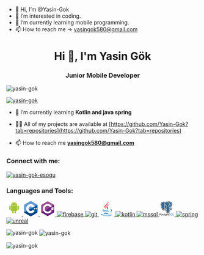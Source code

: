 - 👋 Hi, I’m @Yasin-Gok
- 👀 I’m interested in coding.
- 🌱 I’m currently learning mobile programming.
- 📫 How to reach me -> yasingok580@gmail.com

<!---
Yasin-Gok/Yasin-Gok is a ✨ special ✨ repository because its `README.md` (this file) appears on your GitHub profile.
You can click the Preview link to take a look at your changes.
--->


<h1 align="center">Hi 👋, I'm Yasin Gök</h1>
<h3 align="center">Junior Mobile Developer</h3>

<p align="left"> <img src="https://komarev.com/ghpvc/?username=yasin-gok&label=Profile%20views&color=0e75b6&style=flat" alt="yasin-gok" /> </p>

<p align="left"> <a href="https://github.com/ryo-ma/github-profile-trophy"><img src="https://github-profile-trophy.vercel.app/?username=yasin-gok" alt="yasin-gok" /></a> </p>

- 🌱 I’m currently learning **Kotlin and java spring**

- 👨‍💻 All of my projects are available at [https://github.com/Yasin-Gok?tab=repositories](https://github.com/Yasin-Gok?tab=repositories)

- 📫 How to reach me **yasingok580@gmail.com**

<h3 align="left">Connect with me:</h3>
<p align="left">
<a href="https://linkedin.com/in/yasin-gok-esogu" target="blank"><img align="center" src="https://raw.githubusercontent.com/rahuldkjain/github-profile-readme-generator/master/src/images/icons/Social/linked-in-alt.svg" alt="yasin-gok-esogu" height="30" width="40" /></a>
</p>

<h3 align="left">Languages and Tools:</h3>
<p align="left"> <a href="https://developer.android.com" target="_blank" rel="noreferrer"> <img src="https://raw.githubusercontent.com/devicons/devicon/master/icons/android/android-original-wordmark.svg" alt="android" width="40" height="40"/> </a> <a href="https://www.w3schools.com/cpp/" target="_blank" rel="noreferrer"> <img src="https://raw.githubusercontent.com/devicons/devicon/master/icons/cplusplus/cplusplus-original.svg" alt="cplusplus" width="40" height="40"/> </a> <a href="https://www.w3schools.com/cs/" target="_blank" rel="noreferrer"> <img src="https://raw.githubusercontent.com/devicons/devicon/master/icons/csharp/csharp-original.svg" alt="csharp" width="40" height="40"/> </a> <a href="https://firebase.google.com/" target="_blank" rel="noreferrer"> <img src="https://www.vectorlogo.zone/logos/firebase/firebase-icon.svg" alt="firebase" width="40" height="40"/> </a> <a href="https://git-scm.com/" target="_blank" rel="noreferrer"> <img src="https://www.vectorlogo.zone/logos/git-scm/git-scm-icon.svg" alt="git" width="40" height="40"/> </a> <a href="https://www.java.com" target="_blank" rel="noreferrer"> <img src="https://raw.githubusercontent.com/devicons/devicon/master/icons/java/java-original.svg" alt="java" width="40" height="40"/> </a> <a href="https://kotlinlang.org" target="_blank" rel="noreferrer"> <img src="https://www.vectorlogo.zone/logos/kotlinlang/kotlinlang-icon.svg" alt="kotlin" width="40" height="40"/> </a> <a href="https://www.microsoft.com/en-us/sql-server" target="_blank" rel="noreferrer"> <img src="https://www.svgrepo.com/show/303229/microsoft-sql-server-logo.svg" alt="mssql" width="40" height="40"/> </a> <a href="https://www.postgresql.org" target="_blank" rel="noreferrer"> <img src="https://raw.githubusercontent.com/devicons/devicon/master/icons/postgresql/postgresql-original-wordmark.svg" alt="postgresql" width="40" height="40"/> </a> <a href="https://spring.io/" target="_blank" rel="noreferrer"> <img src="https://www.vectorlogo.zone/logos/springio/springio-icon.svg" alt="spring" width="40" height="40"/> </a> <a href="https://unrealengine.com/" target="_blank" rel="noreferrer"> <img src="https://raw.githubusercontent.com/kenangundogan/fontisto/036b7eca71aab1bef8e6a0518f7329f13ed62f6b/icons/svg/brand/unreal-engine.svg" alt="unreal" width="40" height="40"/> </a> </p>

<p><img align="left" src="https://github-readme-stats.vercel.app/api/top-langs?username=yasin-gok&show_icons=true&locale=en&layout=compact" alt="yasin-gok" /></p>

<p>&nbsp;<img align="center" src="https://github-readme-stats.vercel.app/api?username=yasin-gok&show_icons=true&locale=en" alt="yasin-gok" /></p>

<p><img align="center" src="https://github-readme-streak-stats.herokuapp.com/?user=yasin-gok&" alt="yasin-gok" /></p>
